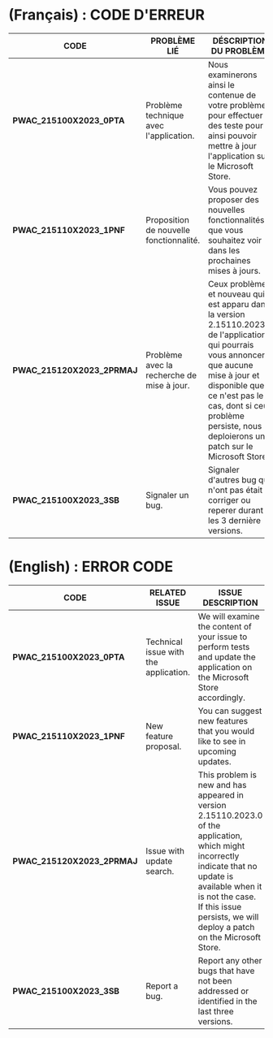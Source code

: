 # (Français) : CODE D'ERREUR

| CODE | PROBLÈME LIÉ | DÉSCRIPTION DU PROBLÈME |
| --------- | -------------------- | ------------------------------ |
| __PWAC_215100X2023_0PTA__ | Problème technique avec l'application. | Nous examinerons ainsi le contenue de votre problème pour effectuer des teste pour ainsi pouvoir mettre à jour l'application sur le Microsoft Store. |
| __PWAC_215110X2023_1PNF__ | Proposition de nouvelle fonctionnalité. | Vous pouvez proposer des nouvelles fonctionnalités que vous souhaitez voir dans les prochaines mises à jours. |
| __PWAC_215120X2023_2PRMAJ__ | Problème avec la recherche de mise à jour. | Ceux problème et nouveau qui est apparu dans la version 2.15110.2023.0 de l'application qui pourrais vous annoncer que aucune mise à jour et disponible que ce n'est pas le cas, dont si ceux problème persiste, nous deploierons un patch sur le Microsoft Store. |
| __PWAC_215100X2023_3SB__ | Signaler un bug. | Signaler d'autres bug qui n'ont pas était corriger ou reperer durant les 3 dernière versions. |

# (English) : ERROR CODE

| CODE | RELATED ISSUE | ISSUE DESCRIPTION |
| --------- | -------------------- | ------------------------------ |
| __PWAC_215100X2023_0PTA__ | Technical issue with the application. | We will examine the content of your issue to perform tests and update the application on the Microsoft Store accordingly. |
| __PWAC_215110X2023_1PNF__ | New feature proposal. | You can suggest new features that you would like to see in upcoming updates. |
| __PWAC_215120X2023_2PRMAJ__ | Issue with update search. | This problem is new and has appeared in version 2.15110.2023.0 of the application, which might incorrectly indicate that no update is available when it is not the case. If this issue persists, we will deploy a patch on the Microsoft Store. |
| __PWAC_215100X2023_3SB__ | Report a bug. | Report any other bugs that have not been addressed or identified in the last three versions. |
